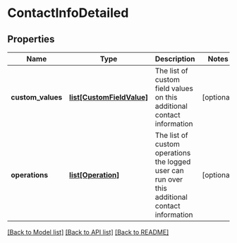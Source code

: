 # ContactInfoDetailed

## Properties
Name | Type | Description | Notes
------------ | ------------- | ------------- | -------------
**custom_values** | [**list[CustomFieldValue]**](CustomFieldValue.md) | The list of custom field values on this additional contact information  | [optional] 
**operations** | [**list[Operation]**](Operation.md) | The list of custom operations the logged user can run over this additional contact information  | [optional] 

[[Back to Model list]](../README.md#documentation-for-models) [[Back to API list]](../README.md#documentation-for-api-endpoints) [[Back to README]](../README.md)


